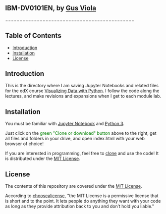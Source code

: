 ## IBM-DV0101EN, by [Gus Viola](https://linkedin.com/in/gusviola/)
=============================================

## Table of Contents

* [Introduction](#introduction)
* [Installation](#Installation)
* [License](#License)

## Introduction

This is the directory where I am saving Jupyter Notebooks and related files for the edX course [Visualizing Data with Python](https://courses.edx.org/courses/course-v1:IBM+DV0101EN+3T2019/course/).
I follow the code along the lectures, and make revisions and expansions when I get to each module lab.


## Installation

You must be familiar with [Jupyter Notebook](https://jupyter.org/) and [Python 3](https://www.python.org/download/releases/3.0/).

Just click on the <span style="color:green">green "Clone or download" button</span> above to the right, get all files and folders in your drive, and open index.html with your web browser of choice!

If you are interested in programming, feel free to [clone](https://help.github.com/articles/cloning-a-repository/) and use the code! It is distributed under the [MIT License](https://choosealicense.com/licenses/mit/).

## License

The contents of this repository are covered under the [MIT License](https://choosealicense.com/licenses/mit/).

According to [choosealicense](https://choosealicense.com/), "the MIT License is a permissive license that is short and to the point. It lets people do anything they want with your code as long as they provide attribution back to you and don’t hold you liable."